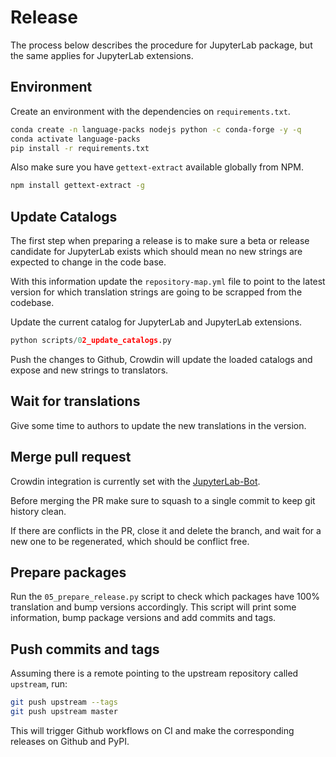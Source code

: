 # Release

The process below describes the procedure for JupyterLab package, but the same applies
for JupyterLab extensions.

## Environment

Create an environment with the dependencies on `requirements.txt`.

```bash
conda create -n language-packs nodejs python -c conda-forge -y -q
conda activate language-packs
pip install -r requirements.txt
```

Also make sure you have `gettext-extract` available globally from NPM.

```bash
npm install gettext-extract -g
```

## Update Catalogs

The first step when preparing a release is to make sure a beta or release candidate for JupyterLab
exists which should mean no new strings are expected to change in the code base.

With this information update the `repository-map.yml` file to point to the latest version for
which translation strings are going to be scrapped from the codebase.

Update the current catalog for JupyterLab and JupyterLab extensions.

```python
python scripts/02_update_catalogs.py
```

Push the changes to Github, Crowdin will update the loaded catalogs and expose and new strings to
translators.

## Wait for translations

Give some time to authors to update the new translations in the version.

## Merge pull request

Crowdin integration is currently set with the [JupyterLab-Bot](https://github.com/jupyterlab-bot).

Before merging the PR make sure to squash to a single commit to keep git history clean.

If there are conflicts in the PR, close it and delete the branch, and wait for a new one
to be regenerated, which should be conflict free.

## Prepare packages

Run the `05_prepare_release.py` script to check which packages have 100% translation and bump versions
accordingly. This script will print some information, bump package versions and add commits and tags.

## Push commits and tags

Assuming there is a remote pointing to the upstream repository called `upstream`, run:

```bash
git push upstream --tags
git push upstream master
```

This will trigger Github workflows on CI and make the corresponding releases on Github and PyPI.
